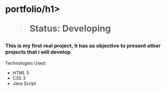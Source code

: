  <h1>portfolio/h1>

> Status: Developing

### This is my first real project, it has as objective to present other projects that i will develop. 

Technologies Used:

+ HTML 5
+ CSS 3
+ Java Script
